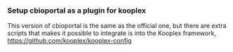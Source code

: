 ### Setup cbioportal as a plugin for kooplex
This version of cbioportal is the same as the official one, but there are extra scripts that makes it possible to integrate is into the Kooplex framework, https://github.com/kooplex/kooplex-config



